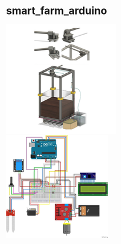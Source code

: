# smart_farm_arduino
![Alt text](/img/smart_farm.jpg)
<img src="/img/smart_farm_circuit.jpg" width="55%" height="55%"></img>
